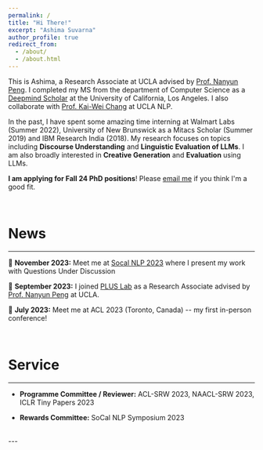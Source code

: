 ```yaml
---
permalink: /
title: "Hi There!"
excerpt: "Ashima Suvarna"
author_profile: true
redirect_from: 
  - /about/
  - /about.html
---
```


This is Ashima, a Research Associate at UCLA advised by [Prof. Nanyun Peng](https://vnpeng.net/). I completed my MS from the department of Computer Science as a [Deepmind Scholar](https://deepmind.google/about/education/) at the University of California, Los Angeles. I also collaborate with [Prof. Kai-Wei Chang](https://web.cs.ucla.edu/~kwchang/) at UCLA NLP. 

In the past, I have spent some amazing time interning at Walmart Labs (Summer 2022), University of New Brunswick as a Mitacs Scholar (Summer 2019) and IBM Research India (2018). My  research focuses on topics including **Discourse Understanding** and  **Linguistic Evaluation of LLMs**. I am also broadly interested in **Creative Generation** and **Evaluation** using LLMs.
 
**I am applying for Fall 24 PhD positions**! Please [email me](mailto:asuvarna31@g.ucla.edu) if you think I'm a good fit.

<br/>


News
======
---
:mushroom: **November 2023:** Meet me at [Socal NLP 2023](https://socalnlp.github.io/symp23/index.html) where I present my work with Questions Under Discussion
  
:mushroom: **September 2023:** I joined [PLUS Lab](https://vnpeng.net/group/) as a Research Associate advised by [Prof. Nanyun Peng](https://vnpeng.net/) at UCLA.

:mushroom: **July 2023:** Meet me at ACL 2023 (Toronto, Canada) -- my first in-person conference!


<br/>

Service
======
---

- **Programme Committee / Reviewer:** ACL-SRW 2023, NAACL-SRW 2023, ICLR Tiny Papers 2023 <br/>

- **Rewards Committee:** SoCal NLP Symposium 2023 <br/>


<br/>
---
<br/>








<!-- For more info
======
- My publications can be found [here](/publications).
- My contact information can be found [here](/contact). -->


 
